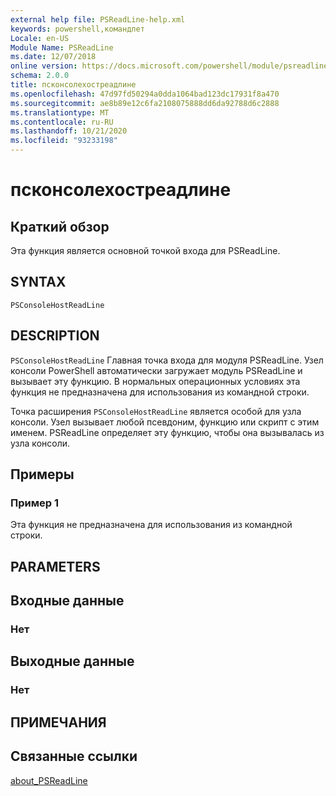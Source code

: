 ```yaml
---
external help file: PSReadLine-help.xml
keywords: powershell,командлет
Locale: en-US
Module Name: PSReadLine
ms.date: 12/07/2018
online version: https://docs.microsoft.com/powershell/module/psreadline/psconsolehostreadline?view=powershell-7&WT.mc_id=ps-gethelp
schema: 2.0.0
title: псконсолехостреадлине
ms.openlocfilehash: 47d97fd50294a0dda1064bad123dc17931f8a470
ms.sourcegitcommit: ae8b89e12c6fa2108075888dd6da92788d6c2888
ms.translationtype: MT
ms.contentlocale: ru-RU
ms.lasthandoff: 10/21/2020
ms.locfileid: "93233198"
---
```

# псконсолехостреадлине

## Краткий обзор
Эта функция является основной точкой входа для PSReadLine.

## SYNTAX

```
PSConsoleHostReadLine
```

## DESCRIPTION

`PSConsoleHostReadLine` Главная точка входа для модуля PSReadLine. Узел консоли PowerShell автоматически загружает модуль PSReadLine и вызывает эту функцию. В нормальных операционных условиях эта функция не предназначена для использования из командной строки.

Точка расширения `PSConsoleHostReadLine` является особой для узла консоли. Узел вызывает любой псевдоним, функцию или скрипт с этим именем. PSReadLine определяет эту функцию, чтобы она вызывалась из узла консоли.

## Примеры

### Пример 1

Эта функция не предназначена для использования из командной строки.

## PARAMETERS

## Входные данные

### Нет

## Выходные данные

### Нет

## ПРИМЕЧАНИЯ

## Связанные ссылки

[about_PSReadLine](./About/about_PSReadLine.md)

